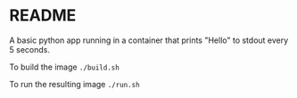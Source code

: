 README
======

A basic python app running in a container that prints "Hello" to stdout
every 5 seconds.

To build the image `./build.sh`

To run the resulting image `./run.sh`
